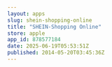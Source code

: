 ```yaml
---
layout: apps
slug: shein-shopping-online
title: "SHEIN-Shopping Online"
store: apple
app_id: 878577184
date: 2025-06-19T05:53:51Z
published: 2014-05-20T03:45:36Z
---
```

